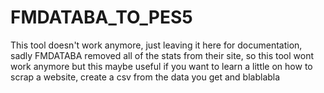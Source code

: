 # FMDATABA_TO_PES5
This tool doesn't work anymore, just leaving it here for documentation, sadly FMDATABA removed all of the stats from their site, so this tool wont work anymore but this maybe useful if you want to learn a little on how to scrap a website, create a csv from the data you get and blablabla
